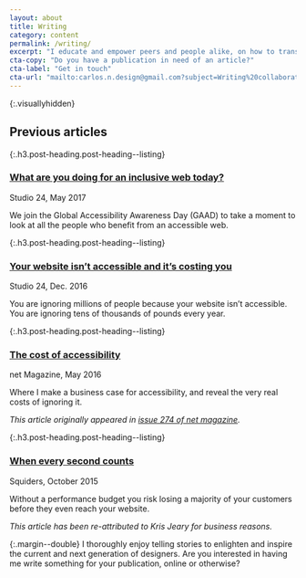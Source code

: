 ```yaml
---
layout: about
title: Writing
category: content
permalink: /writing/
excerpt: "I educate and empower peers and people alike, on how to transform their teams and organisations to make a better web for everyone."
cta-copy: "Do you have a publication in need of an article?"
cta-label: "Get in touch"
cta-url: "mailto:carlos.n.design@gmail.com?subject=Writing%20collaboration"
---
```

{:.visuallyhidden}
## Previous articles


<article class="post-preview" markdown="1">

{:.h3.post-heading.post-heading--listing}
### [What are you doing for an inclusive web today?][gaad-2017]

<span class="timestamp">Studio 24, May 2017</span>

We join the Global Accessibility Awareness Day (GAAD) to take a moment to look at all the people who benefit from an accessible web.

[gaad-2017]: http://www.studio24.net/blog/what-are-you-doing-for-an-inclusive-web-today/

</article>


<article class="post-preview" markdown="1">

{:.h3.post-heading.post-heading--listing}
### [Your website isn’t accessible and it’s costing you][website]

<span class="timestamp">Studio 24, Dec. 2016</span>

You are ignoring millions of people because your website isn’t accessible. You are ignoring tens of thousands of pounds every year.
  
[website]: http://www.studio24.net/blog/your-website-isnt-accessible-and-its-costing-you/

</article>



<article class="post-preview" markdown="1">

{:.h3.post-heading.post-heading--listing}
### [The cost of accessibility][cost]

<span class="timestamp">net Magazine, May 2016</span>

Where I make a business case for accessibility, and reveal the very real costs of ignoring it.

*This article originally appeared in [issue 274 of net magazine][net-issue].*

[cost]: https://medium.com/net-magazine/the-cost-of-accessibility-90c875420239#.h3jncilu1
[net-issue]: http://www.creativebloq.com/netmag/issue-274-101517513

</article>



<article class="post-preview" markdown="1">

{:.h3.post-heading.post-heading--listing}
### [When every second counts][second]

<span class="timestamp">Squiders, October 2015</span>

Without a performance budget you risk losing a majority of your customers before they even reach your website.

*This article has been re-attributed to Kris Jeary for business reasons.*

[second]: http://www.squiders.com/web-design-articles/when-every-second-counts/

</article>

{:.margin--double}
I thoroughly enjoy telling stories to enlighten and inspire the current and next generation of designers. Are you interested in having me write something for your publication, online or otherwise?
